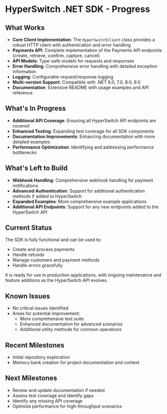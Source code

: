 # HyperSwitch .NET SDK - Progress

## What Works
- **Core Client Implementation**: The `HyperSwitchClient` class provides a robust HTTP client with authentication and error handling
- **Payments API**: Complete implementation of the Payments API endpoints (create, retrieve, confirm, capture, cancel)
- **API Models**: Type-safe models for requests and responses
- **Error Handling**: Comprehensive error handling with detailed exception information
- **Logging**: Configurable request/response logging
- **Multi-version Support**: Compatible with .NET 6.0, 7.0, 8.0, 9.0
- **Documentation**: Extensive README with usage examples and API reference

## What's In Progress
- **Additional API Coverage**: Ensuring all HyperSwitch API endpoints are covered
- **Enhanced Testing**: Expanding test coverage for all SDK components
- **Documentation Improvements**: Enhancing documentation with more detailed examples
- **Performance Optimization**: Identifying and addressing performance bottlenecks

## What's Left to Build
- **Webhook Handling**: Comprehensive webhook handling for payment notifications
- **Advanced Authentication**: Support for additional authentication methods if added to HyperSwitch
- **Expanded Examples**: More comprehensive example applications
- **Additional API Endpoints**: Support for any new endpoints added to the HyperSwitch API

## Current Status
The SDK is fully functional and can be used to:
- Create and process payments
- Handle refunds
- Manage customers and payment methods
- Handle errors gracefully

It is ready for use in production applications, with ongoing maintenance and feature additions as the HyperSwitch API evolves.

## Known Issues
- No critical issues identified
- Areas for potential improvement:
  - More comprehensive test suite
  - Enhanced documentation for advanced scenarios
  - Additional utility methods for common operations

## Recent Milestones
- Initial repository exploration
- Memory bank creation for project documentation and context

## Next Milestones
- Review and update documentation if needed
- Assess test coverage and identify gaps
- Identify any missing API coverage
- Optimize performance for high-throughput scenarios 